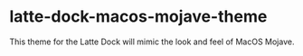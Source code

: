 # latte-dock-macos-mojave-theme
This theme for the Latte Dock will mimic the look and feel of MacOS Mojave.
